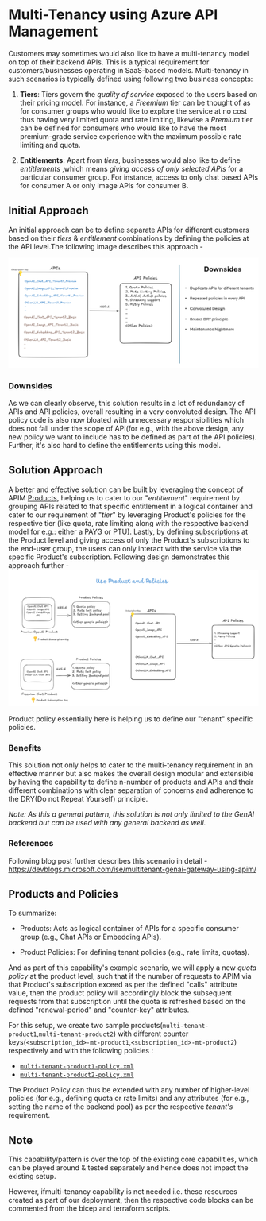 # Multi-Tenancy using Azure API Management

Customers may sometimes would also like to have a multi-tenancy model on top of their backend APIs.
This is a typical requirement for customers/businesses operating in SaaS-based models. Multi-tenancy in such scenarios is typically defined using following two business concepts:

1. **Tiers**:
Tiers govern the _quality of service_ exposed to the users based on their pricing model.
For instance, a _Freemium_ tier can be thought of as for consumer groups who would like to explore the service at no cost thus having very limited quota and rate limiting, likewise a _Premium_ tier can be defined for consumers who would like to have the most premium-grade service experience with the maximum possible rate limiting and quota.

2. **Entitlements**: Apart from _tiers_, businesses would also like to define _entitlements_ ,which means _giving access of only selected APIs_ for a particular consumer group. For instance, access to only chat based APIs for consumer A or only image APIs for consumer B.

## Initial Approach

An initial approach can be to define separate APIs for different customers based on their _tiers_ & _entitlement_ combinations by defining the policies at the API level.The following image describes this approach -

![Rudimentary Solution Approach](../../../../docs/images/multi-tenancy-without-products.png)

### Downsides

As we can clearly observe, this solution results in a lot of redundancy of APIs and API policies, overall resulting in a very convoluted design. The API policy code is also now bloated with unnecessary responsibilities which does not fall under the scope of API(for e.g., with the above design, any new policy we want to include has to be defined as part of the API policies). Further, it's also hard to define the entitlements using this model.

## Solution Approach

A better and effective solution can be built by leveraging the concept of APIM [Products](https://learn.microsoft.com/en-us/azure/api-management/api-management-howto-add-products?tabs=azure-portal&pivots=interactive), helping us to cater to our "_entitlement_" requirement by grouping APIs related to that specific entitlement in a logical container and cater to our requirement of "_tier_" by leveraging Product's policies for the respective tier (like quota, rate limiting along with the respective backend model for e.g.: either a PAYG or PTU). Lastly, by defining [subscriptions](https://learn.microsoft.com/en-us/azure/api-management/api-management-subscriptions) at the Product level and giving access of only the Product's subscriptions to the end-user group, the users can only interact with the service via the specific Product's subscription.
Following design demonstrates this approach further -
![Solution Approach using Products](../../../../docs/images/multi-tenancy-using-products.png)

Product policy essentially here is helping us to define our "tenant" specific policies.

### Benefits

This solution not only helps to cater to the multi-tenancy requirement in an effective manner but also makes the overall design modular and extensible by having the capability to define n-number of products and APIs and their different combinations with clear separation of concerns and adherence to the DRY(Do not Repeat Yourself) principle.

_Note:
As this a general pattern, this solution is not only limited to the GenAI backend but can be used with any general backend as well._

### References

Following blog post further describes this scenario in detail -
https://devblogs.microsoft.com/ise/multitenant-genai-gateway-using-apim/

## Products and Policies

To summarize:

- Products: Acts as logical container of APIs for a specific consumer group (e.g., Chat APIs or Embedding APIs).

- Product Policies: For defining tenant policies (e.g., rate limits, quotas).

And as part of this capability's example scenario, we will apply a new _quota policy_ at the product level, such that if the number of requests to APIM via that Product's subscription exceed as per the defined "calls" attribute value, then the product policy will accordingly block the subsequent requests from that subscription until the quota is refreshed based on the defined "renewal-period" and "counter-key" attributes.

For this setup, we create two sample products(`multi-tenant-product1`,`multi-tenant-product2`) with different counter keys(`<subscription_id>-mt-product1`,`<subscription_id>-mt-product2`) respectively and with the following policies :

- [`multi-tenant-product1-policy.xml`](multi-tenant-product1-policy.xml)
- [`multi-tenant-product2-policy.xml`](multi-tenant-product2-policy.xml)

The Product Policy can thus be extended with any number of higher-level policies (for e.g., defining quota or rate limits) and any attributes (for e.g., setting the name of the backend pool) as per the respective _tenant's_ requirement.

## Note

This capability/pattern is over the top of the existing core capabilities, which can be played around & tested separately and hence does not impact the existing setup.

However, ifmulti-tenancy capability is not needed i.e. these resources created as part of our deployment, then the respective code blocks can be commented from the bicep and terraform scripts.
